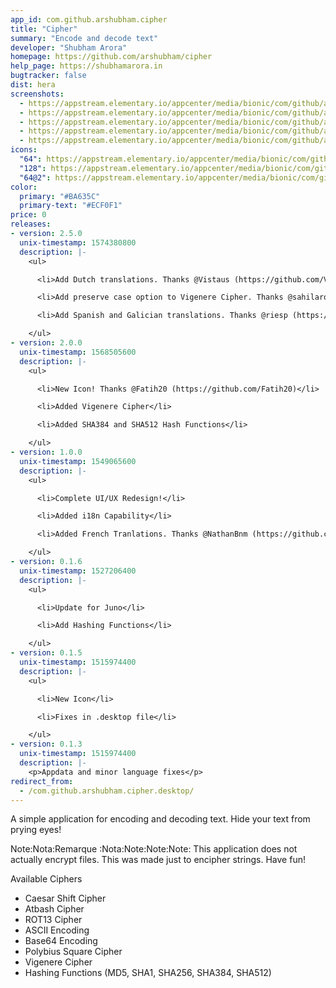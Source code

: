 ```yaml
---
app_id: com.github.arshubham.cipher
title: "Cipher"
summary: "Encode and decode text"
developer: "Shubham Arora"
homepage: https://github.com/arshubham/cipher
help_page: https://shubhamarora.in
bugtracker: false
dist: hera
screenshots:
  - https://appstream.elementary.io/appcenter/media/bionic/com/github/arshubham.cipher/BAE7511EBA8BE5C4BA43B3C48654A636/screenshots/image-1_orig.png
  - https://appstream.elementary.io/appcenter/media/bionic/com/github/arshubham.cipher/BAE7511EBA8BE5C4BA43B3C48654A636/screenshots/image-2_orig.png
  - https://appstream.elementary.io/appcenter/media/bionic/com/github/arshubham.cipher/BAE7511EBA8BE5C4BA43B3C48654A636/screenshots/image-3_orig.png
  - https://appstream.elementary.io/appcenter/media/bionic/com/github/arshubham.cipher/BAE7511EBA8BE5C4BA43B3C48654A636/screenshots/image-4_orig.png
  - https://appstream.elementary.io/appcenter/media/bionic/com/github/arshubham.cipher/BAE7511EBA8BE5C4BA43B3C48654A636/screenshots/image-5_orig.png
icons:
  "64": https://appstream.elementary.io/appcenter/media/bionic/com/github/arshubham.cipher/BAE7511EBA8BE5C4BA43B3C48654A636/icons/64x64/com.github.arshubham.cipher_com.github.arshubham.cipher.png
  "128": https://appstream.elementary.io/appcenter/media/bionic/com/github/arshubham.cipher/BAE7511EBA8BE5C4BA43B3C48654A636/icons/128x128/com.github.arshubham.cipher_com.github.arshubham.cipher.png
  "64@2": https://appstream.elementary.io/appcenter/media/bionic/com/github/arshubham.cipher/BAE7511EBA8BE5C4BA43B3C48654A636/icons/64x64@2/com.github.arshubham.cipher_com.github.arshubham.cipher.png
color:
  primary: "#BA635C"
  primary-text: "#ECF0F1"
price: 0
releases:
- version: 2.5.0
  unix-timestamp: 1574380800
  description: |-
    <ul>

      <li>Add Dutch translations. Thanks @Vistaus (https://github.com/Vistaus)</li>

      <li>Add preserve case option to Vigenere Cipher. Thanks @sahilarora3117 (https://github.com/sahilarora3117)</li>

      <li>Add Spanish and Galician translations. Thanks @riesp (https://github.com/riesp)</li>

    </ul>
- version: 2.0.0
  unix-timestamp: 1568505600
  description: |-
    <ul>

      <li>New Icon! Thanks @Fatih20 (https://github.com/Fatih20)</li>

      <li>Added Vigenere Cipher</li>

      <li>Added SHA384 and SHA512 Hash Functions</li>

    </ul>
- version: 1.0.0
  unix-timestamp: 1549065600
  description: |-
    <ul>

      <li>Complete UI/UX Redesign!</li>

      <li>Added i18n Capability</li>

      <li>Added French Tranlations. Thanks @NathanBnm (https://github.com/NathanBnm)</li>

    </ul>
- version: 0.1.6
  unix-timestamp: 1527206400
  description: |-
    <ul>

      <li>Update for Juno</li>

      <li>Add Hashing Functions</li>

    </ul>
- version: 0.1.5
  unix-timestamp: 1515974400
  description: |-
    <ul>

      <li>New Icon</li>

      <li>Fixes in .desktop file</li>

    </ul>
- version: 0.1.3
  unix-timestamp: 1515974400
  description: |-
    <p>Appdata and minor language fixes</p>
redirect_from:
  - /com.github.arshubham.cipher.desktop/
---
```


<p>A simple application for encoding and decoding text. Hide your text from prying eyes!</p>
<p>Note:Nota:Remarque :Nota:Note:Note:Note: This application does not actually encrypt files. This was made just to encipher strings. Have fun!</p>
<p>Available Ciphers</p>
<ul>
  <li>Caesar Shift Cipher</li>
  <li>Atbash Cipher</li>
  <li>ROT13 Cipher</li>
  <li>ASCII Encoding</li>
  <li>Base64 Encoding</li>
  <li>Polybius Square Cipher</li>
  <li>Vigenere Cipher</li>
  <li>Hashing Functions (MD5, SHA1, SHA256, SHA384, SHA512)</li>
</ul>